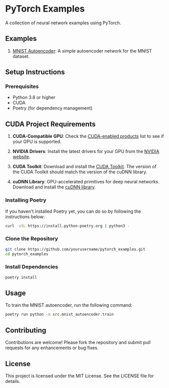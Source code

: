 # PyTorch Examples

A collection of neural network examples using PyTorch.

## Examples

1. [MNIST Autoencoder](src/mnist_autoencoder): A simple autoencoder network for the MNIST dataset.

## Setup Instructions

### Prerequisites

- Python 3.8 or higher
- CUDA
- Poetry (for dependency management)

## CUDA Project Requirements

1. **CUDA-Compatible GPU**: Check the [CUDA-enabled products](https://developer.nvidia.com/cuda-gpus) list to see if
   your GPU
   is
   supported.

1. **NVIDIA Drivers**: Install the latest drivers for your GPU from
   the [NVIDIA website](https://www.nvidia.com/Download/index.aspx).

1. **CUDA Toolkit**: Download and install the [CUDA Toolkit](https://developer.nvidia.com/cuda-toolkit-archive). The
   version
   of the CUDA Toolkit should match the version of the cuDNN library.

1. **cuDNN Library**: GPU-accelerated primitives for deep neural networks. Download and install
   the [cuDNN library](https://developer.nvidia.com/cudnn).

### Installing Poetry

If you haven't installed Poetry yet, you can do so by following the instructions below:

```bash
curl -sSL https://install.python-poetry.org | python3 -
```

### Clone the Repository

```bash
git clone https://github.com/yourusername/pytorch_examples.git
cd pytorch_examples
```

### Install Dependencies

```bash
poetry install
``` 

## Usage

To train the MNIST autoencoder, run the following command:

```bash
poetry run python -m src.mnist_autoencoder.train
```

## Contributing

Contributions are welcome! Please fork the repository and submit pull requests for any enhancements or bug fixes.

## License

This project is licensed under the MIT License. See the LICENSE file for details.

